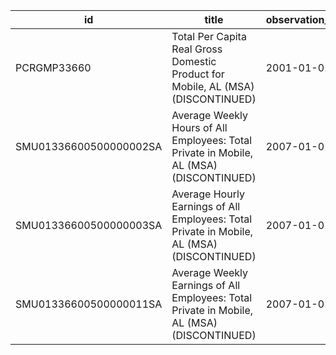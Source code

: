 | id                     | title                                                                                      | observation_start   | observation_end   |
|------------------------|--------------------------------------------------------------------------------------------|---------------------|-------------------|
| PCRGMP33660            | Total Per Capita Real Gross Domestic Product for Mobile, AL (MSA) (DISCONTINUED)           | 2001-01-01          | 2017-01-01        |
| SMU01336600500000002SA | Average Weekly Hours of All Employees: Total Private in Mobile, AL (MSA) (DISCONTINUED)    | 2007-01-01          | 2022-03-01        |
| SMU01336600500000003SA | Average Hourly Earnings of All Employees: Total Private in Mobile, AL (MSA) (DISCONTINUED) | 2007-01-01          | 2022-03-01        |
| SMU01336600500000011SA | Average Weekly Earnings of All Employees: Total Private in Mobile, AL (MSA) (DISCONTINUED) | 2007-01-01          | 2022-03-01        |